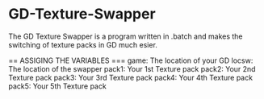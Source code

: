 # GD-Texture-Swapper
The GD Texture Swapper is a program written in .batch and makes the switching of texture packs in GD much esier. 

== ASSIGING THE VARIABLES ===
game: The location of your GD
locsw: The location of the swapper
pack1: Your 1st Texture pack
pack2: Your 2nd Texture pack
pack3: Your 3rd Texture pack
pack4: Your 4th Texture pack
pack5: Your 5th Texture pack
